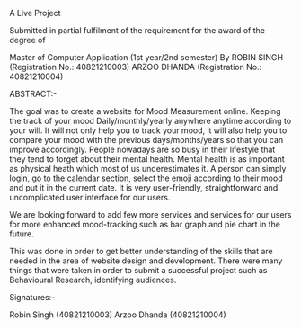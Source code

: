 A Live Project

Submitted in partial fulfilment of the requirement for the award of the degree of

Master of Computer Application
(1st year/2nd semester)
By
ROBIN SINGH			(Registration No.: 40821210003)
ARZOO DHANDA		(Registration No.: 40821210004)




ABSTRACT:-


The goal was to create a website for Mood Measurement online. Keeping the track of your mood Daily/monthly/yearly anywhere anytime according to your will. It will not only help you to track your mood, it will also help you to compare your mood with the previous days/months/years so that you can improve accordingly. People nowadays are so busy in their lifestyle that they tend to forget about their mental health. Mental health is as important as physical heath which most of us underestimates it. A person can simply login, go to the calendar section, select the emoji according to their mood and put it in the current date. It is very user-friendly, straightforward and uncomplicated user interface for our users.

We are looking forward to add few more services and services for our users for more enhanced mood-tracking such as bar graph and pie chart in the future.

This was done in order to get better understanding of the skills that are needed in the area of website design and development. There were many things that were taken in order to submit a successful project such as Behavioural Research, identifying audiences.




Signatures:-

Robin Singh (40821210003)
Arzoo Dhanda (40821210004)
